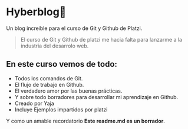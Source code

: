 # Hyberblog🤗

Un blog increible para el curso de Git y Github de Platzi.
>El curso de Git y Github de platzi me hacia falta para lanzarme a la industria del desarrolo web.

## En este curso vemos de todo:

- Todos los comandos de Git.
- El flujo de trabajo en Github.
- El verdadero amor por las buenas prácticas.
- Y sobre todo borradores para desarrollar mi aprendizaje en Github.
- Creado por Yaja
- Incluye Ejemplos impartidos por platzi

Y como un amable recordatorio **Este readme.md es un borrador**. 
